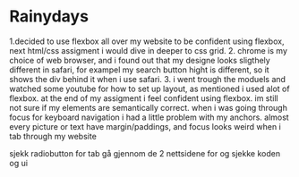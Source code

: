# Rainydays

1.decided to use flexbox all over my website to be confident using flexbox, next html/css assigment i would dive in deeper to css grid. 
2. chrome is my choice of web browser, and i found out that my designe looks sligthely different in safari, for exampel my search button hight is different, so it shows the div behind it when i use safari. 
3. i went trough the moduels and watched some youtube for how to set up layout, as mentioned i used alot of flexbox. at the end of my assigment i feel confident using flexbox. im still not sure if my elements are semantically correct.
when i was going through focus for keyboard navigation i had a little problem with my anchors. almost every picture or text have margin/paddings, and focus looks weird when i tab through my website


sjekk radiobutton for tab
gå gjennom de 2 nettsidene for og sjekke koden og ui